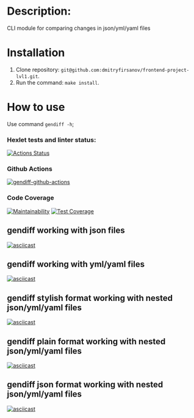 # Description:
CLI module for comparing changes in json/yml/yaml files
# Installation
1. Clone repository: `git@github.com:dmitryfirsanov/frontend-project-lvl1.git`.
2. Run the command: `make install`.
# How to use
Use command `gendiff -h`;
### Hexlet tests and linter status:
[![Actions Status](https://github.com/dmitryfirsanov/frontend-project-lvl2/workflows/hexlet-check/badge.svg)](https://github.com/dmitryfirsanov/frontend-project-lvl2/actions)
### Github Actions
[![gendiff-github-actions](https://github.com/dmitryfirsanov/frontend-project-lvl2/actions/workflows/gendiff-github-actions.yml/badge.svg)](https://github.com/dmitryfirsanov/frontend-project-lvl2/actions/workflows/gendiff-github-actions.yml)
### Code Coverage
[![Maintainability](https://api.codeclimate.com/v1/badges/4382fd8964f087016d73/maintainability)](https://codeclimate.com/github/dmitryfirsanov/frontend-project-lvl2/maintainability)
[![Test Coverage](https://api.codeclimate.com/v1/badges/4382fd8964f087016d73/test_coverage)](https://codeclimate.com/github/dmitryfirsanov/frontend-project-lvl2/test_coverage)
## gendiff working with json files
[![asciicast](https://asciinema.org/a/7yhZKABhfyF1x20nbVxwAnIs4.svg)](https://asciinema.org/a/7yhZKABhfyF1x20nbVxwAnIs4)
## gendiff working with yml/yaml files
[![asciicast](https://asciinema.org/a/ovAMcoyqj2hshpumB1FYD7sL7.svg)](https://asciinema.org/a/ovAMcoyqj2hshpumB1FYD7sL7)
## gendiff stylish format working with nested json/yml/yaml files
[![asciicast](https://asciinema.org/a/itat9DqXYnKssK9sUzcQSRRyO.svg)](https://asciinema.org/a/itat9DqXYnKssK9sUzcQSRRyO)
## gendiff plain format working with nested json/yml/yaml files
[![asciicast](https://asciinema.org/a/lMVLYv33VjNgyTEAOxNAlYNmF.svg)](https://asciinema.org/a/lMVLYv33VjNgyTEAOxNAlYNmF)
## gendiff json format working with nested json/yml/yaml files
[![asciicast](https://asciinema.org/a/821X0TsMAgNVVwmzpIzYT8o60.svg)](https://asciinema.org/a/821X0TsMAgNVVwmzpIzYT8o60)